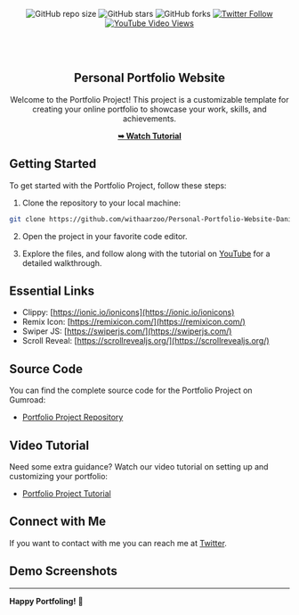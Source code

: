 <div align="center">
  
  ![GitHub repo size](https://img.shields.io/github/repo-size/withaarzoo/Personal-Portfolio-Website-Dani)
  ![GitHub stars](https://img.shields.io/github/stars/withaarzoo/Personal-Portfolio-Website-Dani?style=social)
  ![GitHub forks](https://img.shields.io/github/forks/withaarzoo/Personal-Portfolio-Website-Dani?style=social)
  [![Twitter Follow](https://img.shields.io/twitter/follow/withaarzoo?style=social)](https://twitter.com/intent/follow?screen_name=withaarzoo)
  [![YouTube Video Views](https://img.shields.io/youtube/views/SAu7e09vXoQ?style=social)](https://youtu.be/SAu7e09vXoQ)

  <br />
  <br />

  <h2 align="center">Personal Portfolio Website </h2>

  Welcome to the Portfolio Project! This project is a customizable template for creating your online portfolio to showcase your work, skills, and achievements.

  <a href="https://www.youtube.com/@codewithaarzoo"><strong>➥ Watch Tutorial</strong></a>

</div>

## Getting Started

To get started with the Portfolio Project, follow these steps:

1. Clone the repository to your local machine:

```bash
git clone https://github.com/withaarzoo/Personal-Portfolio-Website-Dani.git
```

2. Open the project in your favorite code editor.

3. Explore the files, and follow along with the tutorial on [YouTube](https://youtu.be/hwvjhS5Ut_k) for a detailed walkthrough.

## Essential Links
- Clippy: [https://ionic.io/ionicons](https://ionic.io/ionicons)
- Remix Icon: [https://remixicon.com/](https://remixicon.com/)
- Swiper JS: [https://swiperjs.com/](https://swiperjs.com/)
- Scroll Reveal: [https://scrollrevealjs.org/](https://scrollrevealjs.org/)

## Source Code
You can find the complete source code for the Portfolio Project on Gumroad:
- [Portfolio Project Repository](https://github.com/your-username/portfolio-project)

## Video Tutorial
Need some extra guidance? Watch our video tutorial on setting up and customizing your portfolio:
- [Portfolio Project Tutorial](#)

## Connect with Me
If you want to contact with me you can reach me at [Twitter](https://twitter.com/withaarzoo).

## Demo Screenshots

---

**Happy Portfoling!** 🚀
